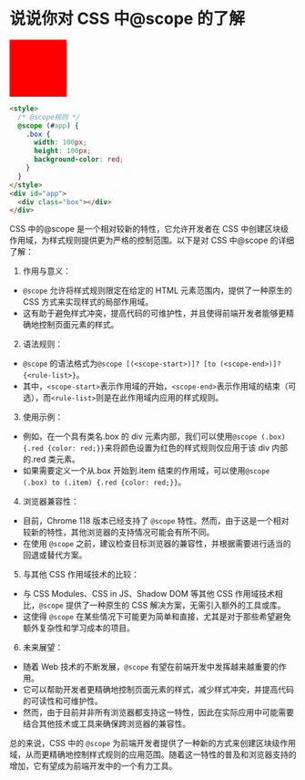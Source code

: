 # 说说你对 CSS 中@scope 的了解

<style>
  /* @scope规则 */
  @scope (#app) {
    .box {
      width: 100px;
      height: 100px;
      background-color: red;
    }
  }
</style>
<div id="app">
  <div class="box"></div>
</div>

```html
<style>
  /* @scope规则 */
  @scope (#app) {
    .box {
      width: 100px;
      height: 100px;
      background-color: red;
    }
  }
</style>
<div id="app">
  <div class="box"></div>
</div>
```

CSS 中的@scope 是一个相对较新的特性，它允许开发者在 CSS 中创建区块级作用域，为样式规则提供更为严格的控制范围。以下是对 CSS 中@scope 的详细了解：

1. 作用与意义：

- `@scope` 允许将样式规则限定在给定的 HTML 元素范围内，提供了一种原生的 CSS 方式来实现样式的局部作用域。
- 这有助于避免样式冲突，提高代码的可维护性，并且使得前端开发者能够更精确地控制页面元素的样式。

2. 语法规则：

- `@scope` 的语法格式为`@scope [(<scope-start>)]? [to (<scope-end>)]? {<rule-list>}`。
- 其中，`<scope-start>`表示作用域的开始，`<scope-end>`表示作用域的结束（可选），而`<rule-list>`则是在此作用域内应用的样式规则。

3. 使用示例：

- 例如，在一个具有类名.box 的 div 元素内部，我们可以使用`@scope (.box) {.red {color: red;}}`来将颜色设置为红色的样式规则仅应用于该 div 内部的.red 类元素。
- 如果需要定义一个从.box 开始到.item 结束的作用域，可以使用`@scope (.box) to (.item) {.red {color: red;}}`。

4. 浏览器兼容性：

- 目前，Chrome 118 版本已经支持了 `@scope` 特性。然而，由于这是一个相对较新的特性，其他浏览器的支持情况可能会有所不同。
- 在使用 `@scope` 之前，建议检查目标浏览器的兼容性，并根据需要进行适当的回退或替代方案。

5. 与其他 CSS 作用域技术的比较：

- 与 CSS Modules、CSS in JS、Shadow DOM 等其他 CSS 作用域技术相比，`@scope` 提供了一种原生的 CSS 解决方案，无需引入额外的工具或库。
- 这使得 `@scope` 在某些情况下可能更为简单和直接，尤其是对于那些希望避免额外复杂性和学习成本的项目。

6. 未来展望：

- 随着 Web 技术的不断发展，`@scope` 有望在前端开发中发挥越来越重要的作用。
- 它可以帮助开发者更精确地控制页面元素的样式，减少样式冲突，并提高代码的可读性和可维护性。
- 然而，由于目前并非所有浏览器都支持这一特性，因此在实际应用中可能需要结合其他技术或工具来确保跨浏览器的兼容性。

总的来说，CSS 中的 `@scope` 为前端开发者提供了一种新的方式来创建区块级作用域，从而更精确地控制样式规则的应用范围。随着这一特性的普及和浏览器支持的增加，它有望成为前端开发中的一个有力工具。

